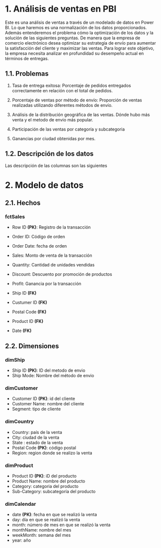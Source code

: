 
# 1. Análisis de ventas en PBI

Este es una análisis de ventas a través de un modelado de datos en Power BI. Lo que haremos es una normalización de los datos proporcionados. Además entenderemos el problema cómo la optimización de los datos y la solución de las siguientes preguntas. De manera que la empresa  de comercio electrónico desea optimizar su estrategia de envío para aumentar la satisfacción del cliente y maximizar las ventas. Para lograr este objetivo, la empresa necesita analizar en profundidad su desempeño actual en términos de entregas.

## 1.1. Problemas

1. Tasa de entrega exitosa: Porcentaje de pedidos entregados correctamente en relación con el total de pedidos.

2. Porcentaje de ventas por método de envío: Proporción de ventas realizadas utilizando diferentes métodos de envío.

3. Análisis de la distribución geográfica de las ventas. Dónde hubo más venta y el metodo de envio más popular.

4. Participación de las ventas por categoría y subcategoria

5. Ganancias por ciudad obtenidas por mes. 


## 1.2. Descripción de los datos

Las descripción de las columnas son las siguientes


# 2. Modelo de datos

## 2.1. Hechos

### fctSales

- Row ID **(PK)**: Registro de la transacción
- Order ID: Código de orden
- Order Date: fecha de orden
- Sales: Monto de venta de la transacción
- Quantity: Cantidad de unidades vendidas
- Discount: Descuento por promoción de productos
- Profit: Ganancia por la transacción

- Ship ID **(FK)**
- Custumer ID **(FK)**
- Postal Code **(FK)**
- Product ID **(FK)**
- Date **(FK)**

## 2.2. Dimensiones

### dimShip

- Ship ID **(PK)**: ID del metodo de envio
- Ship Mode: Nombre del método de envio

### dimCustomer

- Customer ID **(PK)**: id del cliente
- Customer Name: nombre del cliente	
- Segment: tipo de cliente


### dimCountry

- Country: país de la venta	
- City: ciudad de la venta
- State	: estado de la venta
- Postal Code **(PK)**: código postal
- Region: region donde se realizo la venta

### dimProduct

- Product ID **(PK)**: iD del producto	
- Product Name: nombre del producto
- Category: categoria del producto
- Sub-Category: subcategoría del producto

### dimCalendar

- date **(PK)**: fecha en que se realizó la venta
- day: día en que se realizó la venta
- month: número de mes en que se realizó la venta
- monthName: nombre del mes
- weekMonth: semana del mes
- year: año

